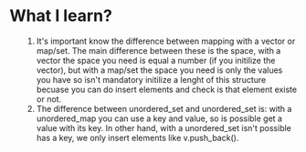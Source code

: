 <h1>What I learn?</h1>

<p>
  <ul>
    <ol>
      <li>It's important know the difference between mapping with a vector or map/set. The main difference between these is the space, with a vector the space
      you need is equal a number (if you initilize the vector), but with a map/set the space you need is only the values you have so isn't mandatory initilize a lenght
      of this structure becuase you can do insert elements and check is that element existe or not.</li>
      <li>The difference between unordered_set and unordered_set is: with a unordered_map you can use a key and value, so is possible get a value with its key. 
      In other hand, with a unordered_set isn't possible has a key, we only insert elements like v.push_back().</li>
    </ol>
    </ul>
  </p>
